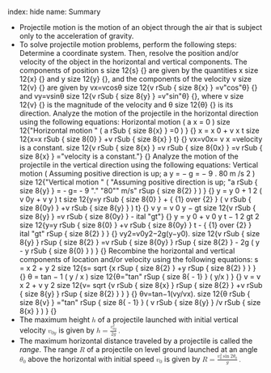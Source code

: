 index: hide
name: Summary

  * Projectile motion is the motion of an object through the air that is subject only to the acceleration of gravity.
  * To solve projectile motion problems, perform the following steps:       Determine a coordinate system. Then, resolve the position and/or velocity of the object in the horizontal and vertical components. The components of position s size 12&#123;s&#125; &#123;&#125; are given by the quantities x size 12&#123;x&#125; &#123;&#125; and y size 12&#123;y&#125; &#123;&#125;, and the components of the velocity v size 12&#123;v&#125; &#123;&#125; are given by vx=vcosθ size 12&#123;v rSub &#123; size 8&#123;x&#125; &#125; =v"cos"θ&#125; &#123;&#125; and vy=vsinθ size 12&#123;v rSub &#123; size 8&#123;y&#125; &#125; =v"sin"θ&#125; &#123;&#125;, where v size 12&#123;v&#125; &#123;&#125; is the magnitude of the velocity and θ size 12&#123;θ&#125; &#123;&#125; is its direction.       Analyze the motion of the projectile in the horizontal direction using the following equations:                                                                                         Horizontal motion                    (                                                               a                                                                           x                                                                                          =                     0                                      )                                                                                 size 12&#123;"Horizontal motion " \( a rSub &#123; size 8&#123;x&#125; &#125; =0 \) &#125; &#123;&#125;                                                                                                                              x                     =                                                                     x                                                                                 0                                                                                                  +                                                v                                                                                 x                                                                                                                                      t                                                                                 size 12&#123;x=x rSub &#123; size 8&#123;0&#125; &#125; +v rSub &#123; size 8&#123;x&#125; &#125; t&#125; &#123;&#125;                      vx=v0x=   v  x     =velocity is a constant. size 12&#123;v rSub &#123; size 8&#123;x&#125; &#125; =v rSub &#123; size 8&#123;0x&#125; &#125; =v rSub &#123; size 8&#123;x&#125; &#125; ="velocity is a constant."&#125; &#123;&#125;         Analyze the motion of the projectile in the vertical direction using the following equations:                                                                                         Vertical motion                    (                   Assuming positive direction is up;                                                                                         a                                                                                 y                                                                                                  =                                                −                         g                                                                 =                                            −                       9                                                           .                   80 m                                        /s                                                                     2                                                                                  )                                                                                 size 12&#123;"Vertical motion " \( "Assuming positive direction is up; "a rSub &#123; size 8&#123;y&#125; &#125; = - g= - 9 "." "80"" m/s" rSup &#123; size 8&#123;2&#125; &#125;  \) &#125; &#123;&#125;                                                                                                                               y                     =                                                                     y                                                                                 0                                                                                                  +                                                1                         2                                                                                  (                                                               v                                                                           0y                                                                                          +                                            v                                                                           y                                                                                                           )                   t                                                                                 size 12&#123;y=y rSub &#123; size 8&#123;0&#125; &#125; + &#123;  &#123;1&#125;  over  &#123;2&#125; &#125;  \( v rSub &#123; size 8&#123;0y&#125; &#125; +v rSub &#123; size 8&#123;y&#125; &#125;  \) t&#125; &#123;&#125;                                                                                                                               v                                                                     y                                                                                  =                                                               v                                                                           0 y                                                                                          −                                                                     gt                                                                                                                                                size 12&#123;v rSub &#123; size 8&#123;y&#125; &#125; =v rSub &#123; size 8&#123;0y&#125; &#125;  -  ital "gt"&#125; &#123;&#125;                                                                                                                                    y                     =                                                                     y                                                                                 0                                                                                                  +                                                v                                                                                 0 y                                                                                                                                                           t                     −                                            1                       2                                                                                                                                gt                                                                                 2                                                                                                                                                                                                    size 12&#123;y=y rSub &#123; size 8&#123;0&#125; &#125; +v rSub &#123; size 8&#123;0y&#125; &#125; t -  &#123;  &#123;1&#125;  over  &#123;2&#125; &#125;  ital "gt" rSup &#123; size 8&#123;2&#125; &#125; &#125; &#123;&#125;                       vy2=v0y2−2g(y−y0). size 12&#123;v rSub &#123; size 8&#123;y&#125; &#125;  rSup &#123; size 8&#123;2&#125; &#125; =v rSub &#123; size 8&#123;0y&#125; &#125;  rSup &#123; size 8&#123;2&#125; &#125;  - 2g \( y - y rSub &#123; size 8&#123;0&#125; &#125;  \) &#125; &#123;&#125;                  Recombine the horizontal and vertical components of location and/or velocity using the following equations:                                                                                                s                   =                                                                                        x                                                                                 2                                                                                                  +                                                y                                                                                 2                                                                                                                                                                                                    size 12&#123;s= sqrt &#123;x rSup &#123; size 8&#123;2&#125; &#125; +y rSup &#123; size 8&#123;2&#125; &#125; &#125; &#125; &#123;&#125;                                                                                                                                           θ                     =                                            tan                                                                                                        −                             1                                                                                                                                      (                                        y                     /                     x                                      )                                                                                 size 12&#123;θ="tan" rSup &#123; size 8&#123; - 1&#125; &#125;  \( y/x \) &#125; &#123;&#125;                                                                                                                      v                   =                                                                                        v                                                                                 x                                                                                                                                     2                                                                                                  +                                                v                                                                                 y                                                                                                                                     2                                                                                                                                                                                                    size 12&#123;v= sqrt &#123;v rSub &#123; size 8&#123;x&#125; &#125;  rSup &#123; size 8&#123;2&#125; &#125; +v rSub &#123; size 8&#123;y&#125; &#125;  rSup &#123; size 8&#123;2&#125; &#125; &#125; &#125; &#123;&#125;                           θv=tan−1(vy/vx). size 12&#123;θ rSub &#123; size 8&#123;v&#125; &#125; ="tan" rSup &#123; size 8&#123; - 1&#125; &#125;  \( v rSub &#123; size 8&#123;y&#125; &#125; /v rSub &#123; size 8&#123;x&#125; &#125;  \) &#125; &#123;&#125;
  * The maximum height <math xmlns:q="http://cnx.rice.edu/qml/1.0" xmlns:m="http://www.w3.org/1998/Math/MathML" xmlns:md="http://cnx.rice.edu/mdml" xmlns="http://cnx.rice.edu/cnxml"><semantics><mrow><mrow><mi>h</mi></mrow><mrow/></mrow><annotation encoding="StarMath 5.0"> size 12&#123;h&#125; &#123;&#125;</annotation></semantics></math> of a projectile launched with initial vertical velocity <math xmlns:q="http://cnx.rice.edu/qml/1.0" xmlns:m="http://www.w3.org/1998/Math/MathML" xmlns:md="http://cnx.rice.edu/mdml" xmlns="http://cnx.rice.edu/cnxml"><semantics><mrow><mrow><msub><mi>v</mi><mrow><mn>0</mn><mi>y</mi></mrow></msub></mrow><mrow/></mrow><annotation encoding="StarMath 5.0"> size 12&#123;v rSub &#123; size 8&#123;0y&#125; &#125; &#125; &#123;&#125;</annotation></semantics></math> is given by   <math xmlns:q="http://cnx.rice.edu/qml/1.0" xmlns:m="http://www.w3.org/1998/Math/MathML" xmlns:md="http://cnx.rice.edu/mdml" xmlns="http://cnx.rice.edu/cnxml"><semantics><mrow><mrow><mrow><mi>h</mi><mo stretchy="false">=</mo><mfrac><msubsup><mi>v</mi><mrow><mn>0</mn><mi>y</mi></mrow><mrow><mn>2</mn></mrow></msubsup><mrow><mn>2</mn><mi>g</mi></mrow></mfrac></mrow></mrow><mrow/><mo>.</mo></mrow><annotation encoding="StarMath 5.0"> size 12&#123;h= &#123;  &#123;v rSub &#123; size 8&#123;0y&#125; &#125;  rSup &#123; size 8&#123;2&#125; &#125; &#125;  over  &#123;2g&#125; &#125; &#125; &#123;&#125;</annotation></semantics></math>
  * The maximum horizontal distance traveled by a projectile is called the  *range*. The range <math xmlns:q="http://cnx.rice.edu/qml/1.0" xmlns:m="http://www.w3.org/1998/Math/MathML" xmlns:md="http://cnx.rice.edu/mdml" xmlns="http://cnx.rice.edu/cnxml"><semantics><mrow><mrow><mi>R</mi></mrow><mrow/></mrow><annotation encoding="StarMath 5.0"> size 12&#123;R&#125; &#123;&#125;</annotation></semantics></math> of a projectile on level ground launched at an angle <math xmlns:q="http://cnx.rice.edu/qml/1.0" xmlns:m="http://www.w3.org/1998/Math/MathML" xmlns:md="http://cnx.rice.edu/mdml" xmlns="http://cnx.rice.edu/cnxml"><semantics><mrow><mrow><msub><mi>θ</mi><mrow><mn>0</mn></mrow></msub></mrow><mrow/></mrow><annotation encoding="StarMath 5.0"> size 12&#123;θ rSub &#123; size 8&#123;0&#125; &#125; &#125; &#123;&#125;</annotation></semantics></math> above the horizontal with initial speed <math xmlns:q="http://cnx.rice.edu/qml/1.0" xmlns:m="http://www.w3.org/1998/Math/MathML" xmlns:md="http://cnx.rice.edu/mdml" xmlns="http://cnx.rice.edu/cnxml"><semantics><mrow><mrow><msub><mi>v</mi><mrow><mn>0</mn></mrow></msub></mrow><mrow/></mrow><annotation encoding="StarMath 5.0"> size 12&#123;v rSub &#123; size 8&#123;0&#125; &#125; &#125; &#123;&#125;</annotation></semantics></math> is given by   <math xmlns:q="http://cnx.rice.edu/qml/1.0" xmlns:m="http://www.w3.org/1998/Math/MathML" xmlns:md="http://cnx.rice.edu/mdml" xmlns="http://cnx.rice.edu/cnxml"><semantics><mrow><mrow><mrow><mi>R</mi><mo stretchy="false">=</mo><mfrac><mrow><msubsup><mi>v</mi><mrow><mn>0</mn></mrow><mrow><mn>2</mn></mrow></msubsup><mspace width="0.25em"/><mtext>sin</mtext><mspace width="0.25em"/><msub><mrow><mn>2</mn><mi>θ</mi></mrow><mrow><mn>0</mn></mrow></msub></mrow><mi>g</mi></mfrac></mrow></mrow><mrow/><mo>.</mo></mrow><annotation encoding="StarMath 5.0"> size 12&#123;R= &#123;  &#123;v rSub &#123; size 8&#123;0&#125; &#125;  rSup &#123; size 8&#123;2&#125; &#125; &quot;sin&quot;2θ rSub &#123; size 8&#123;0&#125; &#125; &#125;  over  &#123;g&#125; &#125; &#125; &#123;&#125;</annotation></semantics></math>
